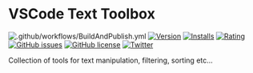 # VSCode Text Toolbox

![.github/workflows/BuildAndPublish.yml](https://github.com/carlocardella/vscode-TextToolbox/workflows/.github/workflows/BuildAndPublish.yml/badge.svg?branch=master)
[![Version](https://vsmarketplacebadge.apphb.com/version/vscode-TextToolbox.svg)](https://marketplace.visualstudio.com/items?itemName=vscode-TextToolbox)
[![Installs](https://vsmarketplacebadge.apphb.com/installs/vscode-TextToolbox.svg)](https://marketplace.visualstudio.com/items?itemName=vscode-TextToolbox)
[![Rating](https://vsmarketplacebadge.apphb.com/rating/vscode-TextToolbox.svg)](#)
[![GitHub issues](https://img.shields.io/github/issues/carlocardella/vscode-TextToolbox.svg)](https://github.com/carlocardella/vscode-TextToolbox/issues)
[![GitHub license](https://img.shields.io/github/license/carlocardella/vscode-TextToolbox.svg)](https://github.com/carlocardella/vscode-TextToolbox/blob/master/LICENSE.md)
[![Twitter](https://img.shields.io/twitter/url/https/github.com/carlocardella/vscode-TextToolbox.svg?style=social)](https://twitter.com/intent/tweet?text=Wow:&url=https%3A%2F%2Fgithub.com%2Fcarlocardella%2Fvscode-TextToolbox)

Collection of tools for text manipulation, filtering, sorting etc...
